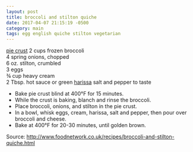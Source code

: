```yaml
---
layout: post
title: broccoli and stilton quiche
date: 2017-04-07 21:15:19 -0500
category: main
tags: egg english quiche stilton vegetarian
---
```

<a href="https://escowles.github.io/recipes/dessert/1970/01/01/pie-crust.html">pie crust</a>
2 cups frozen broccoli  
4 spring onions, chopped  
6 oz. stilton, crumbled  
3 eggs  
¾ cup heavy cream  
2 Tbsp. hot sauce or green <a href="https://escowles.github.io/recipes/ingredients/2016/10/16/chili-paste.html">harissa</a>
salt and pepper to taste  
<ul>
 	<li>Bake pie crust blind at 400°F for 15 minutes.</li>
 	<li>While the crust is baking, blanch and rinse the broccoli.</li>
 	<li>Place broccoli, onions, and stilton in the pie crust.</li>
 	<li>In a bowl, whisk eggs, cream, harissa, salt and pepper, then pour over broccoli and cheese.</li>
 	<li>Bake at 400°F for 20-30 minutes, until golden brown.</li>
</ul>
Source: <a href="http://www.foodnetwork.co.uk/recipes/broccoli-and-stilton-quiche.html">http://www.foodnetwork.co.uk/recipes/broccoli-and-stilton-quiche.html</a>
